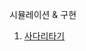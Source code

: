 시뮬레이션 & 구현

1. [사다리타기](https://github.com/malvr00/Java-algorithm/tree/master/lecture2/stap1/stap1-1)
